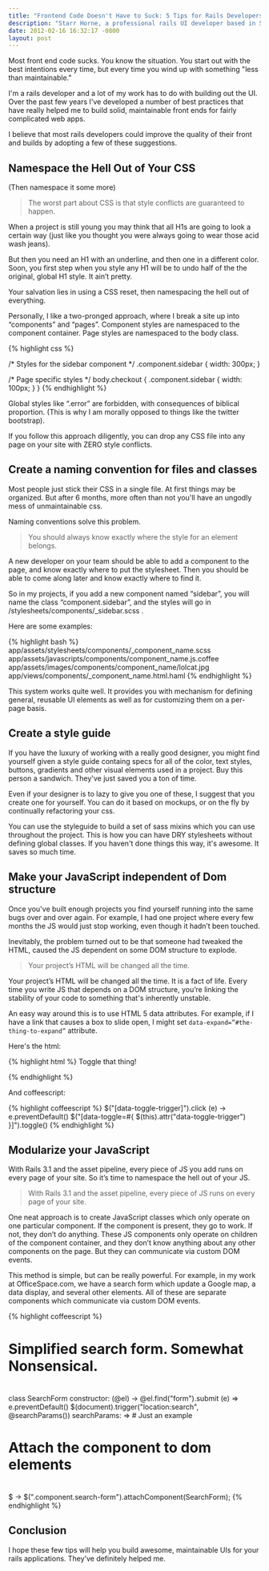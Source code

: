 ```yaml
--- 
title: "Frontend Code Doesn't Have to Suck: 5 Tips for Rails Developers"
description: "Starr Horne, a professional rails UI developer based in Seattle WA,  shares 5 secrets for building clean, maintainable front ends"
date: 2012-02-16 16:32:17 -0800
layout: post
---
```


Most front end code sucks. You know the situation. You start out with the best intentions every time, but every time you wind up with something "less than maintainable."

I'm a rails developer and a lot of my work has to do with building out the UI. Over the past few years I've developed a number of best practices that have really helped me to build solid, maintainable front ends for fairly complicated web apps. 

I believe that most rails developers could improve the quality of their front and builds by adopting a few of these suggestions.

<!--more-->

Namespace the Hell Out of Your CSS
----------------------------------------------------

(Then namespace it some more)

> The worst part about CSS is that style conflicts are guaranteed to happen. 

When a project is still young you may think that all H1s are going to look a certain way (just like you thought you were always going to wear those acid wash jeans).

But then you need an H1 with an underline, and then one in a different color. Soon, you first step when you style any H1 will be to undo half of the the original, global H1 style. It ain’t pretty. 

Your salvation lies in using a CSS reset, then namespacing the hell out of everything. 

Personally, I like a two-pronged approach, where I break a site up into “components” and “pages”. Component styles are namespaced to the component container. Page styles are namespaced to the body class.

{% highlight css %}

/* Styles for the sidebar component */
.component.sidebar {
  width: 300px;
}

/* Page specific styles */
body.checkout {
  .component.sidebar {
    width: 100px;
  }
}
{% endhighlight %}

Global styles like “.error” are forbidden, with consequences of biblical proportion. (This is why I am morally opposed to things like the twitter bootstrap). 

If you follow this approach diligently, you can drop any CSS file into any page on your site with ZERO style conflicts.


Create a naming convention for files and classes
------------------------------------------------

Most people just stick their CSS in a single file. At first things may be organized. But after 6 months, more often than not you'll have an ungodly mess of unmaintainable css.

Naming conventions solve this problem. 

> You should always know exactly where the style for an element belongs.

A new developer on your team should be able to add a component to the page, and know exactly where to put the stylesheet. Then you should be able to come along later and know exactly where to find it. 

So in my projects, if you add a new component named “sidebar”, you will name the class “component.sidebar”, and the styles will go in /stylesheets/components/_sidebar.scss . 

Here are some examples:

{% highlight bash %}
app/assets/stylesheets/components/_component_name.scss
app/assets/javascripts/components/component_name.js.coffee
app/assets/images/components/component_name/lolcat.jpg
app/views/components/_component_name.html.haml
{% endhighlight %}

This system works quite well. It provides you with mechanism for defining general, reusable UI elements as well as for customizing them on a per-page basis.

Create a style guide
-------------------

If you have the luxury of working with a really good designer, you might find yourself given a style guide containg specs for all of the color, text styles, buttons, gradients and other visual elements used in a project. Buy this person a sandwich. They've just saved you a ton of time.

Even if your designer is to lazy to give you one of these, I suggest that you create one for yourself. You can do it based on mockups, or on the fly by continually refactoring your css.

You can use the styleguide to build a set of sass mixins which you can use throughout the project. This is how you can have DRY stylesheets without defining global classes. If you haven't done things this way, it's awesome. It saves so much time. 


Make your JavaScript independent of Dom structure
--------------------------------------------------

Once you've built enough projects you find yourself running into the same bugs over and over again. For example, I had one project where every few months the JS would just stop working, even though it hadn’t been touched.  

Inevitably, the problem turned out to be that someone had tweaked the HTML, caused the JS dependent on some DOM structure to explode. 

> Your project’s HTML will be changed all the time.

Your project’s HTML will be changed all the time. It is a fact of life. Every time you write JS that depends on a DOM structure, you’re linking the stability of your code to something that's inherently unstable.

An easy way around this is to use HTML 5 data attributes.  For example, if I have a link that causes a box to slide open, I might set `data-expand=”#the-thing-to-expand”` attribute.

Here's the html:

{% highlight html %}
<a data-toggle-trigger="token">Toggle that thing!</a>
<div data-toggle="token"></div>
{% endhighlight %}

And coffeescript:

{% highlight coffeescript %}
$("[data-toggle-trigger]").click (e) ->
  e.preventDefault()
  $("[data-toggle=#{ $(this).attr("data-toggle-trigger") }]").toggle()
{% endhighlight %}


Modularize your JavaScript
--------------------------

With Rails 3.1 and the asset pipeline, every piece of JS you add runs on every page of your site. So it’s time to namespace the hell out of your JS. 

> With Rails 3.1 and the asset pipeline, every piece of JS runs on every page of your site.

One neat approach is to create JavaScript classes which only operate on one particular component. If the component is present, they go to work. If not, they don’t do anything. These JS components only operate on children of the component container, and they don’t know anything about any other components on the page. But they can communicate via custom DOM events.

This method is simple, but can be really powerful. For example, in my work at OfficeSpace.com, we have a search form which update a Google map, a data display, and several other elements. All of these are separate components which communicate via custom DOM events. 

{% highlight coffeescript %}
#
# Simplified search form. Somewhat Nonsensical.
#
class SearchForm
  constructor: (@el) ->
    @el.find("form").submit (e) =>
      e.preventDefault()
      $(document).trigger("location:search", @searchParams())
  searchParams: => # Just an example
#
# Attach the component to dom elements
#
$ ->
  $(".component.search-form").attachComponent(SearchForm);
{% endhighlight %}


Conclusion
--------------

I hope these few tips will help you build awesome, maintainable UIs for your rails applications. They’ve definitely helped me. 
